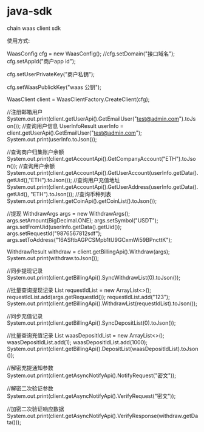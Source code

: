 # java-sdk
chain waas client sdk

使用方式:

WaasConfig cfg = new WaasConfig();
//cfg.setDomain("接口域名");
cfg.setAppId("商户app id");

cfg.setUserPrivateKey("商户私钥");

cfg.setWaasPublickKey("waas 公钥");

WaasClient client = WaasClientFactory.CreateClient(cfg);

//注册邮箱用户
System.out.print(client.getUserApi().GetEmailUser("test@admin.com").toJson());
//查询用户信息
UserInfoResult userInfo = client.getUserApi().GetEmailUser("test@admin.com");
System.out.print(userInfo.toJson());

//查询商户归集账户余额
System.out.print(client.getAccountApi().GetCompanyAccount("ETH").toJson());
//查询用户余额
System.out.print(client.getAccountApi().GetUserAccount(userInfo.getData().getUid(),"ETH").toJson());
//查询用户充值地址
System.out.print(client.getAccountApi().GetUserAddress(userInfo.getData().getUid(), "ETH").toJson());
//查询币种列表
System.out.print(client.getCoinApi().getCoinList().toJson());

//提现
WithdrawArgs args = new WithdrawArgs();
args.setAmount(BigDecimal.ONE);
args.setSymbol("USDT");
args.setFromUid(userInfo.getData().getUid());
args.setRequestId("9876567812sdf");
args.setToAddress("16ASftbAGPCSMpb1tU9GCxmWi59BPncttK");

WithdrawResult withdraw = client.getBillingApi().Withdraw(args);
System.out.print(withdraw.toJson());

//同步提现记录
System.out.print(client.getBillingApi().SyncWithdrawList(0).toJson());

//批量查询提现记录
List<String> requestIdList = new ArrayList<>();
requestIdList.add(args.getRequestId());
requestIdList.add("123");
System.out.print(client.getBillingApi().WithdrawList(requestIdList).toJson());

//同步充值记录
System.out.print(client.getBillingApi().SyncDepositList(0).toJson());

//批量查询充值记录
List<Integer> waasDepositIdList = new ArrayList<>();
waasDepositIdList.add(1);
waasDepositIdList.add(1000);
System.out.print(client.getBillingApi().DepositList(waasDepositIdList).toJson());

//解密充提通知参数
System.out.print(client.getAsyncNotifyApi().NotifyRequest("密文"));

//解密二次验证参数
System.out.print(client.getAsyncNotifyApi().VerifyRequest("密文"));

//加密二次验证响应数据
System.out.print(client.getAsyncNotifyApi().VerifyResponse(withdraw.getData()));

